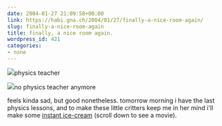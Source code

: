 ```yaml
---
date: 2004-01-27 21:09:58+00:00
link: https://habi.gna.ch/2004/01/27/finally-a-nice-room-again/
slug: finally-a-nice-room-again
title: finally, a nice room again.
wordpress_id: 421
categories:
- none
---
```


[![](https://habi.gna.ch/blog/images/phys-tm.jpg)](https://habi.gna.ch/blog/images/phys.jpg)physics teacher

[![](https://habi.gna.ch/blog/images/phys2-tm.jpg)](https://habi.gna.ch/blog/images/phys2.jpg)no physics teacher anymore

feels kinda sad, but good nonetheless.
tomorrow morning i have the last physics lessons, and to make these little critters keep me in her mind i'll make some [instant ice-cream](http://www.polsci.wvu.edu/Henry/Icecream/Icecream.html) (scroll down to see a movie).
